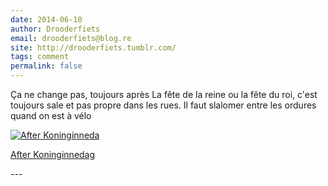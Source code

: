 ```yaml
---
date: 2014-06-10
author: Drooderfiets
email: drooderfiets@blog.re
site: http://drooderfiets.tumblr.com/
tags: comment
permalink: false
---
```


<p>Ça ne change pas, toujours après La fête de la reine ou la fête du roi, c'est toujours sale et pas propre dans les rues. Il faut slalomer entre les ordures quand on est à vélo</p>
<p><a href="http://drooderfiets.tumblr.com/post/105759249/rubish-koninginnedag"><img title="After Koninginneda" alt="After Koninginneda" src="http://farm4.static.flickr.com/3349/3516034400_4970940a28.jpg?v=0" /></a></p>
<p><a href="http://drooderfiets.tumblr.com/post/105759249/rubish-koninginnedag">After Koninginnedag</a></p>
---
